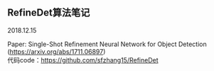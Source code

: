 ## RefineDet算法笔记  

2018.12.15  

Paper: Single-Shot Refinement Neural Network for Object Detection (https://arxiv.org/abs/1711.06897)  
代码code：https://github.com/sfzhang15/RefineDet

